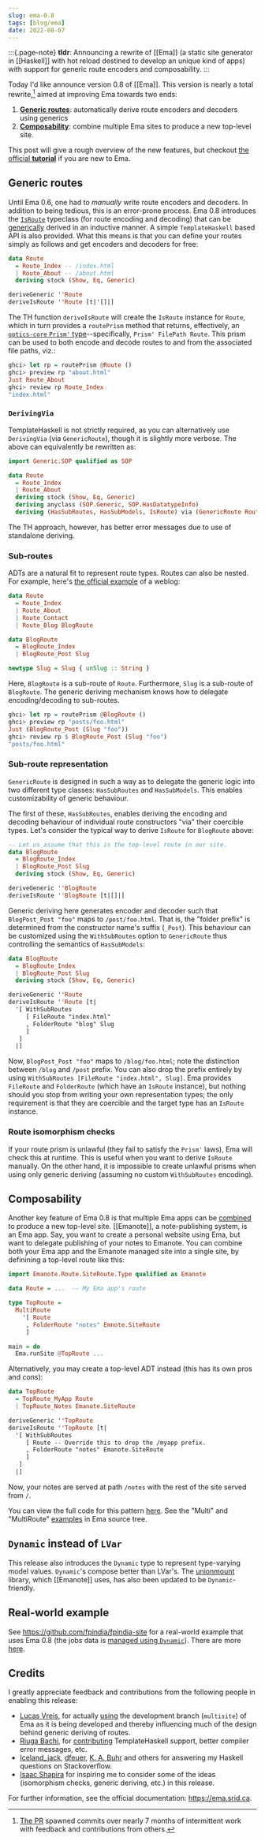 ```yaml
---
slug: ema-0.8
tags: [blog/ema]
date: 2022-08-07
---
```


:::{.page-note}
**tldr**: Announcing a rewrite of [[Ema]] (a static site generator in [[Haskell]] with hot reload destined to develop an unique kind of apps) with support for generic route encoders and composability.
:::

Today I'd like announce version 0.8 of [[Ema]]. This version is nearly a total rewrite,[^pr] aimed at improving Ema towards two ends:

[^pr]: [The PR](https://github.com/EmaApps/ema-template/pull/22) spawned commits over nearly 7 months of intermittent work with feedback and contributions from others.

1. [**Generic routes**](https://ema.srid.ca/guide/route/generic): automatically derive route encoders and decoders using generics 
1. [**Composability**](https://ema.srid.ca/guide/compose): combine multiple Ema sites to produce a new top-level site.

This post will give a rough overview of the new features, but checkout [the official **tutorial**](https://ema.srid.ca/tutorial) if you are new to Ema. 

## Generic routes

Until Ema 0.6, one had to _manually_ write route encoders and decoders. In addition to being tedious, this is an error-prone process. Ema 0.8 introduces the [`IsRoute`](https://ema.srid.ca/guide/route/class) typeclass (for route encoding and decoding) that can be [generically](https://ema.srid.ca/guide/route/generic) derived in an inductive manner. A simple `TemplateHaskell` based API is also provided. What this means is that you can define your routes simply as follows and get encoders and decoders for free:

```haskell
data Route 
  = Route_Index -- /index.html
  | Route_About -- /about.html
  deriving stock (Show, Eq, Generic)

deriveGeneric ''Route 
deriveIsRoute ''Route [t|'[]|]
```

The TH function `deriveIsRoute` will create the `IsRoute` instance for `Route`, which in turn provides a `routePrism` method that returns, effectively, an [`optics-core` `Prism'` type](https://hackage.haskell.org/package/optics-core-0.4.1/docs/Optics-Prism.html#t:Prism-39-)--specifically, `Prism' FilePath Route`. This prism can be used to both encode and decode routes to and from the associated file paths, viz.:

```haskell
ghci> let rp = routePrism @Route ()
ghci> preview rp "about.html"
Just Route_About
ghci> review rp Route_Index
"index.html"
```

### `DerivingVia`

TemplateHaskell is not strictly required, as you can alternatively use `DerivingVia` (via `GenericRoute`), though it is slightly more verbose. The above can equivalently be rewritten as:

```haskell
import Generic.SOP qualified as SOP

data Route 
  = Route_Index
  | Route_About
  deriving stock (Show, Eq, Generic)
  deriving anyclass (SOP.Generic, SOP.HasDatatypeInfo)
  deriving (HasSubRoutes, HasSubModels, IsRoute) via (GenericRoute Route '[])
```

The TH approach, however, has better error messages due to use of standalone deriving.

### Sub-routes

ADTs are a natural fit to represent route types. Routes can also be nested. For example, here's [the official example](https://ema.srid.ca/guide/route/example) of a weblog:

```haskell
data Route
  = Route_Index
  | Route_About
  | Route_Contact
  | Route_Blog BlogRoute

data BlogRoute
  = BlogRoute_Index
  | BlogRoute_Post Slug

newtype Slug = Slug { unSlug :: String }
```

Here, `BlogRoute` is a sub-route of `Route`. Furthermore, `Slug` is a sub-route of `BlogRoute`. The generic deriving mechanism knows how to delegate encoding/decoding to sub-routes.

```haskell
ghci> let rp = routePrism @BlogRoute ()
ghci> preview rp "posts/foo.html"
Just (BlogRoute_Post (Slug "foo"))
ghci> review rp $ BlogRoute_Post (Slug "foo")
"posts/foo.html"
```

### Sub-route representation

`GenericRoute` is designed in such a way as to delegate the generic logic into two different type classes: `HasSubRoutes` and `HasSubModels`. This enables customizability of generic behaviour.

The first of these, `HasSubRoutes`, enables deriving the encoding and decoding behaviour of individual route constructors "via" their coercible types. Let's consider the typical way to derive `IsRoute` for `BlogRoute` above:

```haskell
-- Let us assume that this is the top-level route in our site.
data BlogRoute
  = BlogRoute_Index
  | BlogRoute_Post Slug
  deriving stock (Show, Eq, Generic)

deriveGeneric ''BlogRoute 
deriveIsRoute ''BlogRoute [t|[]|]
```

Generic deriving here generates encoder and decoder such that `BlogPost_Post "foo"` maps to `/post/foo.html`. That is, the "folder prefix" is determined from the constructor name's suffix (`_Post`). This behaviour can be customized using the `WithSubRoutes` option to `GenericRoute` thus controlling the semantics of `HasSubModels`:

```haskell
data BlogRoute
  = BlogRoute_Index
  | BlogRoute_Post Slug
  deriving stock (Show, Eq, Generic)

deriveGeneric ''Route 
deriveIsRoute ''Route [t|
  '[ WithSubRoutes 
     [ FileRoute "index.html"
     , FolderRoute "blog" Slug
     ]
   ]
  |]
```

Now, `BlogPost_Post "foo"` maps to `/blog/foo.html`; note the distinction between `/blog` and `/post` prefix. You can also drop the prefix entirely by using `WithSubRoutes [FileRoute "index.html", Slug]`. Ema provides `FileRoute` and `FolderRoute` (which have an `IsRoute` instance), but nothing should you stop from writing your own representation types; the only requirement is that they are coercible and the target type has an `IsRoute` instance.

### Route isomorphism checks

If your route prism is unlawful (they fail to satisfy the `Prism'` laws), Ema will check this at runtime. This is useful when you want to derive `IsRoute` manually. On the other hand, it is impossible to create unlawful prisms when using only generic deriving (assuming no custom `WithSubRoutes` encoding).

## Composability

Another key feature of Ema 0.8 is that multiple Ema apps can be [combined](https://ema.srid.ca/guide/compose) to produce a new top-level site. [[Emanote]], a note-publishing system, is an Ema app. Say, you want to create a personal website using Ema, but want to delegate publishing of your notes to Emanote. You can combine both your Ema app and the Emanote managed site into a single site, by definining a top-level route like this:

```haskell
import Emanote.Route.SiteRoute.Type qualified as Emanote

data Route = ...  -- My Ema app's route

type TopRoute =
  MultiRoute 
    '[ Route 
     , FolderRoute "notes" Emnote.SiteRoute
     ]

main = do 
  Ema.runSite @TopRoute ...
```

Alternatively, you may create a top-level ADT instead (this has its own pros and cons):

```haskell
data TopRoute
  = TopRoute_MyApp Route 
  | TopRoute_Notes Emanote.SiteRoute

deriveGeneric ''TopRoute 
deriveIsRoute ''TopRoute [t|
  '[ WithSubRoutes 
     [ Route -- Override this to drop the /myapp prefix.
     , FolderRoute "notes" Emanote.SiteRoute
     ]
   ]
  |]
``` 

Now, your notes are served at path `/notes` with the rest of the site served from `/`.

You can view the full code for this pattern [here](https://github.com/srid/emanima/pull/2). See the "Multi" and "MultiRoute" [examples](https://github.com/EmaApps/ema/tree/master/src/Ema/Example) in Ema source tree.


## `Dynamic` instead of `LVar`

This release also introduces the `Dynamic` type to represent type-varying model values. `Dynamic`'s compose better than LVar's. The [unionmount](https://github.com/srid/unionmount) library, which [[Emanote]] uses, has also been updated to be `Dynamic`-friendly.

## Real-world example

See https://github.com/fpindia/fpindia-site for a real-world example that uses Ema 0.8 (the jobs data is [managed using `Dynamic`](https://github.com/fpindia/fpindia-site/pull/24)). There are more [here](https://ema.srid.ca/examples).

## Credits

I greatly appreciate feedback and contributions from the following people in enabling this release:

- [Lucas Vreis](https://github.com/lucasvreis), for actually [using](https://github.com/lucasvreis/abacateiro) the development branch (`multisite`) of Ema as it is being developed and thereby influencing much of the design behind generic deriving of routes.
- [Riuga Bachi](https://github.com/RiugaBachi), for [contributing](https://github.com/EmaApps/ema/pulls?q=author%3ARiugaBachi+) TemplateHaskell support, better compiler error messages, etc.
- [Iceland_jack](https://stackoverflow.com/users/165806/iceland-jack), [dfeuer](https://stackoverflow.com/users/1477667/dfeuer), [K. A. Buhr](https://stackoverflow.com/users/7203016/k-a-buhr) and others for answering my Haskell questions on Stackoverflow.
- [Isaac Shapira](https://twitter.com/fresheyeball) for inspiring me to consider some of the ideas (isomorphism checks, generic deriving, etc.) in this release.

For further information, see the official documentation: https://ema.srid.ca.